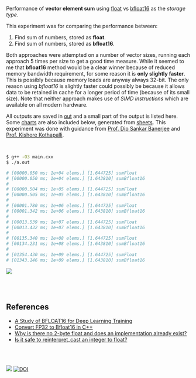 Performance of **vector element sum** using [float] vs [bfloat16] as the
*storage type*.

This experiment was for comparing the performance between:
1. Find sum of numbers, stored as **float**.
2. Find sum of numbers, stored as **bfloat16**.

Both approaches were attempted on a number of vector sizes, running each
approach 5 times per size to get a good time measure. While it seemed to me
that **bfloat16** method would be a clear winner because of reduced memory
bandwidth requirement, for some reason it is **only slightly faster**. This is
possibly because memory loads are anyway always 32-bit. The only reason using
*bfloat16* is slightly faster could possibly be because it allows data to be
retained in cache for a longer period of time (because of its small size).
Note that neither approach makes use of *SIMD instructions* which are
available on all modern hardware.

All outputs are saved in [out](out/) and a small part of the output is listed
here. Some [charts] are also included below, generated from [sheets]. This
experiment was done with guidance from [Prof. Dip Sankar Banerjee] and
[Prof. Kishore Kothapalli].

<br>

```bash
$ g++ -O3 main.cxx
$ ./a.out

# [00000.050 ms; 1e+04 elems.] [1.644725] sumFloat
# [00000.050 ms; 1e+04 elems.] [1.643810] sumBfloat16
#
# [00000.504 ms; 1e+05 elems.] [1.644725] sumFloat
# [00000.505 ms; 1e+05 elems.] [1.643810] sumBfloat16
#
# [00001.780 ms; 1e+06 elems.] [1.644725] sumFloat
# [00001.342 ms; 1e+06 elems.] [1.643810] sumBfloat16
#
# [00013.539 ms; 1e+07 elems.] [1.644725] sumFloat
# [00013.432 ms; 1e+07 elems.] [1.643810] sumBfloat16
#
# [00135.340 ms; 1e+08 elems.] [1.644725] sumFloat
# [00134.231 ms; 1e+08 elems.] [1.643810] sumBfloat16
#
# [01354.430 ms; 1e+09 elems.] [1.644725] sumFloat
# [01343.146 ms; 1e+09 elems.] [1.643810] sumBfloat16
```

[![](https://i.imgur.com/s6Nxyea.png)][sheets]

<br>
<br>


## References

- [A Study of BFLOAT16 for Deep Learning Training](https://www.slideshare.net/SubhajitSahu/a-study-of-bfloat16-for-deep-learning-training)
- [Convert FP32 to Bfloat16 in C++](https://stackoverflow.com/a/64493446/1413259)
- [Why is there no 2-byte float and does an implementation already exist?](https://stackoverflow.com/a/56017304/1413259)
- [Is it safe to reinterpret_cast an integer to float?](https://stackoverflow.com/a/13982359/1413259)

<br>
<br>

[![](https://i.imgur.com/KUYb9vo.jpg)](https://www.youtube.com/watch?v=0XTLuFpuAtE)
[![DOI](https://zenodo.org/badge/366687370.svg)](https://zenodo.org/badge/latestdoi/366687370)


[Prof. Dip Sankar Banerjee]: https://sites.google.com/site/dipsankarban/
[Prof. Kishore Kothapalli]: https://cstar.iiit.ac.in/~kkishore/
[float]: https://en.wikipedia.org/wiki/Single-precision_floating-point_format
[bfloat16]: https://en.wikipedia.org/wiki/Bfloat16_floating-point_format
[charts]: https://photos.app.goo.gl/UfEY5BpeoDLfNKsi6
[sheets]: https://docs.google.com/spreadsheets/d/1HU_vOWPTmCLijEMAXW94IflGKrYrIWlyNDfEzyG49bs/edit?usp=sharing
